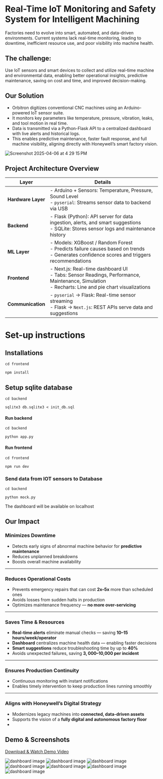 # Real-Time IoT Monitoring and Safety System for Intelligent Machining

Factories need to evolve into smart, automated, and data-driven environments. Current systems lack real-time monitoring, leading to downtime, inefficient resource use, and poor visibility into machine health.

 
## The challenge:
Use IoT sensors and smart devices to collect and utilize real-time machine and environmental data, enabling better operational insights, predictive maintenance, saving on cost and time, and improved decision-making.

## Our Solution
- Orbitron digitizes conventional CNC machines using an Arduino-powered IoT sensor suite.
- It monitors key parameters like temperature, pressure, vibration, leaks, and tool motion in real time.
- Data is transmitted via a Python-Flask API to a centralized dashboard with live alerts and historical logs.
- This enables predictive maintenance, faster fault response, and full machine visibility, aligning directly with Honeywell’s smart factory vision.

![Screenshot 2025-04-06 at 4 29 15 PM](https://github.com/user-attachments/assets/387e9605-686b-486e-9e65-e57c11f83d3b)

## Project Architecture Overview

| **Layer**           | **Details**                                                                                                                                               |
|---------------------|------------------------------------------------------------------------------------------------------------------------------------------------------------|
| **Hardware Layer**  | - Arduino + Sensors: Temperature, Pressure, Sound Level<br>- `pyserial`: Streams sensor data to backend via USB                                           |
| **Backend**         | - Flask (Python): API server for data ingestion, alerts, and smart suggestions<br>- SQLite: Stores sensor logs and maintenance history                    |
| **ML Layer**        | - Models: XGBoost / Random Forest<br>- Predicts failure causes based on trends<br>- Generates confidence scores and triggers recommendations              |
| **Frontend**        | - Next.js: Real-time dashboard UI<br>- Tabs: Sensor Readings, Performance, Maintenance, Simulation<br>- Recharts: Line and pie chart visualizations       |
| **Communication**   | - `pyserial` → Flask: Real-time sensor streaming<br>- Flask → `Next.js`: REST APIs serve data and suggestions                                              |

# Set-up instructions 

## Installations
`cd frontend`


`npm install`

## Setup sqlite database
`cd backend` 

`sqlite3 db.sqlite3 < init_db.sql`
#### Run backend 
`cd backend`

`python app.py`

#### Run frontend 

`cd frontend`

`npm run dev`

### Send data from IOT sensors to Database 
`cd backend`

`python mock.py`

The dashboard will be available on localhost

## Our Impact 

### Minimizes Downtime
- Detects early signs of abnormal machine behavior for **predictive maintenance**
- Reduces unplanned breakdowns
- Boosts overall machine availability

---

### Reduces Operational Costs
- Prevents emergency repairs that can cost **2x–5x** more than scheduled ones  
- Avoids losses from sudden halts in production  
- Optimizes maintenance frequency — **no more over-servicing**

---

### Saves Time & Resources
- **Real-time alerts** eliminate manual checks — saving **10–15 hours/week/operator**
- **Dashboard** centralizes machine health data — enabling faster decisions  
- **Smart suggestions** reduce troubleshooting time by up to **40%**
- Avoids unexpected failures, saving **$3,000–$10,000 per incident**

---

### Ensures Production Continuity
- Continuous monitoring with instant notifications  
- Enables timely intervention to keep production lines running smoothly

---

### Aligns with Honeywell’s Digital Strategy
- Modernizes legacy machines into **connected, data-driven assets**
- Supports the vision of a **fully digital and autonomous factory floor**
- 

## Demo & Screenshots
[Download & Watch Demo Video](demo.mp4)

![dashboard image](images/screenshot1.png "dashboard")
![dashboard image](images/screenshot2.png "dashboard")
![dashboard image](images/screenshot3.png "dashboard")
![dashboard image](images/screenshot5.png "dashboard")
![dashboard image](images/screenshot6.png "dashboard")
![dashboard image](images/screenshot7.png "dashboard")
![dashboard image](images/screenshot8.png "dashboard")






